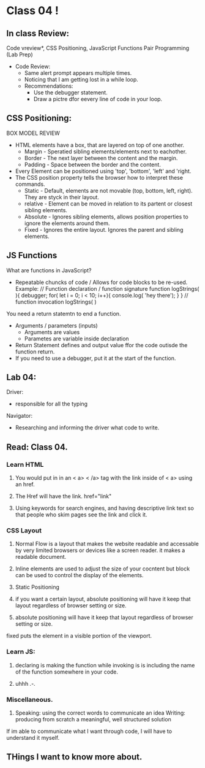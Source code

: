 # Class 04 !

## In class Review: 
Code vreview*, CSS Positioning, JavaScript Functions Pair Programming (Lab Prep) 

- Code Review: 
    * Same alert prompt appears multiple times. 
    * Noticing that I am getting lost in a while loop. 
    * Recommendations:
      * Use the debugger statement.
      * Draw a pictre dfor eevery line of code in your loop.


## CSS Positioning:
BOX MODEL REVIEW
  * HTML elements have a box, that are layered on top of one another.
    * Margin - Speratied sibling elements/elements next to eachother. 
    * Border - The next layer between the content and the margin. 
    * Padding - Space between the border and the content.
* Every Element can be positioned using 'top', 'bottom', 'left' and 'right.
* The CSS position property tells the browser how to interpret these commands. 
  * Static - Default, elements are not movable (top, bottom, left, right). They are styck in their layout. 
  * relative - Element can be moved in relation to its partent or closest sibling elements. 
  * Absolute - Ignores sibling elements, allows position properties to ignore the elements around them.
  * Fixed - Ignores the entire layout. Ignores the parent and sibling elements. 

## JS Functions
What are functions in JavaScript?
* Repeatable chuncks of code / Allows for code blocks to be re-used.
Example:
// Function declaration / function signature
function logStrings( ){
  debugger;
  for( let i = 0; i < 10; i++){
    console.log( 'hey there');
  }
}
// function invocation
logStrings( ) 

You need a return statemtn to end a function. 
* Arguments / parameters (inputs)
  * Arguments are values
  * Parametes are variable inside declaration
* Return Statement defines and output value ffor the code outisde the function return. 
* If you need to use a debugger, put it at the start of the function.


## Lab 04:
Driver:
* responsible for all the typing

Navigator:
* Researching and informing the driver what code to write. 

## Read: Class 04. 

### Learn HTML

1. You would put in in an < a> < /a> tag with the  link inside of < a> using an href.

2. The Href will have the link. href="link"

3. Using keywords for search engines, and having descriptive link text so that people who skim pages see the link and click it. 

### CSS Layout
1. Normal Flow is a layout that makes the website readable and accessable by very limited browsers or devices like a screen reader. it makes a readable document.

2. Inline elements are used to adjust the size of your cocntent but block can be used to control the display of the elements. 

3. Static Positioning

4. if you want a certain layout, absolute positioning will have it keep that layout regardless of browser setting or size. 

5. absolute positioning will have it keep that layout regardless of browser setting or size. 

fixed puts the element in a visible portion of the viewport.

### Learn JS:
1.  declaring is making the function while invoking is is including the name of the function somewhere in your code.

2. uhhh .-.

### Miscellaneous.

1. Speaking: using the correct words to communicate an idea
Writing: producing from scratch a meaningful, well structured solution

If im able to communicate what I want through code, I will have to understand it myself. 

## THings I want to know more about.